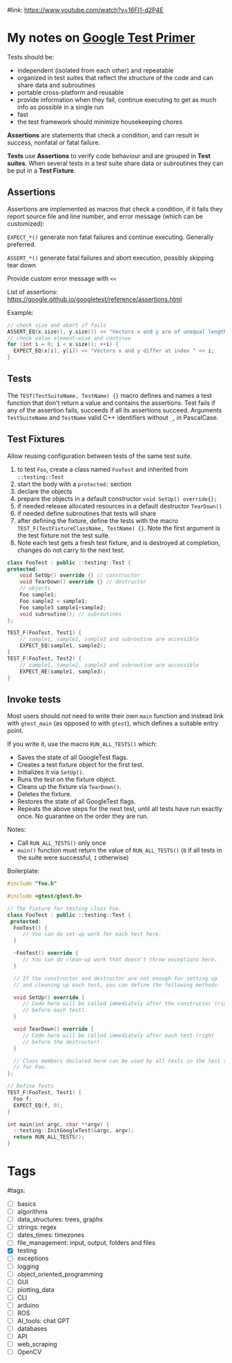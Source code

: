 #link: https://www.youtube.com/watch?v=16FI1-d2P4E

# My notes on [Google Test Primer](https://google.github.io/googletest/primer.html)

Tests should be:

* independent (isolated from each other) and repeatable
* organized in test suites that reflect the structure of the code and can share data and subroutines
* portable cross-platform and reusable
* provide information when they fail, continue executing to get as much info as possible in a single run
* fast
* the test framework should minimize housekeeping chores



**Assertions** are statements that check a condition, and can result in success, nonfatal or fatal failure.

**Tests** use **Assertions** to verify code behaviour and are grouped in **Test suites**. When several tests in a test suite share data or subroutines they can be put in a **Test Fixture**.

## Assertions

Assertions are implemented as macros that check a condition, if it fails they report source file and line number, and error message (which can be customized):

`EXPECT_*()` generate non fatal failures and continue executing. Generally preferred.

`ASSERT_*()` generate fatal failures and abort execution, possibly skipping tear down

Provide custom error message with `<<`

List of assertions: https://google.github.io/googletest/reference/assertions.html

Example: 

```c++
// check size and abort if fails
ASSERT_EQ(x.size(), y.size()) << "Vectors x and y are of unequal length";
// check value element-wise and continue
for (int i = 0; i < x.size(); ++i) {
  EXPECT_EQ(x[i], y[i]) << "Vectors x and y differ at index " << i;
}
```

## Tests

The `TEST(TestSuiteName, TestName) {}` macro defines and names a test function that don't return a value and contains the assertions. Test fails if any of the assertion fails, succeeds if all its assertions succeed. Arguments `TestSuiteName` and `TestName` valid C++ identifiers without `_`, in PascalCase.

##  Test Fixtures

Allow reusing configuration between tests of the same test suite.

1. to test `Foo`, create a class named `FooTest` and inherited from  `::testing::Test`
2. start the body with a `protected:` section
3. declare the objects
4. prepare the objects in a default constructor `void SetUp() override{};`
5. if needed release allocated resources in a default destructor `TearDown()`
6. if needed define subroutines that tests will share
7. after defining the fixture, define the tests with the macro `TEST_F(TestFixtureClassName, TestName) {}`. Note the first argument is the test fixture not the test suite.
8. Note each test gets a fresh test fixture, and is destroyed at completion, changes do not carry to the next test.

```c++
class FooTest : public ::testing::Test {
protected:
	void SetUp() override {} // constructor
	void TearDown() override {} // destructor
	// objects
  	Foo sample1;
  	Foo sample2 = sample1;
	Foo sample3 sample1+sample2;
    void subroutine(); // subroutines
};

TEST_F(FooTest, Test1) {
	// sample1, sample2, sample3 and subroutine are accessible
 	EXPECT_EQ(sample1, sample2);
}
TEST_F(FooTest, Test2) {
	// sample1, sample2, sample3 and subroutine are accessible
 	EXPECT_NE(sample1, sample3);
}
```

## Invoke tests

Most users should *not* need to write their own `main` function and instead link with `gtest_main` (as opposed to with `gtest`), which defines a suitable entry point. 

If you write it, use the macro `RUN_ALL_TESTS()` which:

- Saves the state of all GoogleTest flags.
- Creates a test fixture object for the first test.
- Initializes it via `SetUp()`.
- Runs the test on the fixture object.
- Cleans up the fixture via `TearDown()`.
- Deletes the fixture.
- Restores the state of all GoogleTest flags.
- Repeats the above steps for the next test, until all tests have run exactly once. No guarantee on the order they are run.

Notes: 

* Call  `RUN_ALL_TESTS()` only once
* `main()` function must return the value of `RUN_ALL_TESTS()` (`0` if all tests in the suite were successful, `1` otherwise)

Boilerplate: 

```c++
#include "foo.h"

#include <gtest/gtest.h>

// The fixture for testing class Foo.
class FooTest : public ::testing::Test {
 protected:
  FooTest() {
     // You can do set-up work for each test here.
  }

  ~FooTest() override {
     // You can do clean-up work that doesn't throw exceptions here.
  }

  // If the constructor and destructor are not enough for setting up
  // and cleaning up each test, you can define the following methods:

  void SetUp() override {
     // Code here will be called immediately after the constructor (right
     // before each test).
  }

  void TearDown() override {
     // Code here will be called immediately after each test (right
     // before the destructor).
  }

  // Class members declared here can be used by all tests in the test suite
  // for Foo.
};

// Define Tests
TEST_F(FooTest, Test1) {
  Foo f;
  EXPECT_EQ(f, 0);
}

int main(int argc, char **argv) {
  ::testing::InitGoogleTest(&argc, argv);
  return RUN_ALL_TESTS();
}

```

# Tags

#tags: 
- [ ] basics
- [ ] algorithms
- [ ] data_structures: trees, graphs
- [ ] strings: regex
- [ ] dates_times: timezones
- [ ] file_management: input, output, folders and files
- [x] testing
- [ ] exceptions
- [ ] logging
- [ ] object_oriented_programming
- [ ] GUI
- [ ] plotting_data
- [ ] CLI
- [ ] arduino
- [ ] ROS
- [ ] AI_tools: chat GPT
- [ ] databases
- [ ] API
- [ ] web_scraping
- [ ] OpenCV